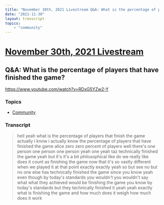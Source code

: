 ```yaml
---
title: "November 30th, 2021 Livestream Q&A: What is the percentage of players that have finished the game?"
date: "2021-11-30"
layout: transcript
topics:
    - "community"
---
```

# [November 30th, 2021 Livestream](../2021-11-30.md)
## Q&A: What is the percentage of players that have finished the game?
https://www.youtube.com/watch?v=RDxG5YZw2-Y

### Topics
* [Community](../topics/community.md)

### Transcript

> hell yeah what is the percentage of players that finish the game actually i know i actually know the percentage of players that have finished the game alice zero zero percent of players well there's one person one person one person yeah one yeah taz technically finished the game yeah but it's it's a bit philosophical like do we really like does it count as finishing the game now that it's so vastly different when we played it at that point exactly exactly yeah so but see no but no one else has technically finished the game since you know yeah even though by today's standards you wouldn't you wouldn't say what what they achieved would be finishing the game you know by today's standards but they technically finished it yeah yeah exactly what is finishing the game and how much does it weigh how much does it work
